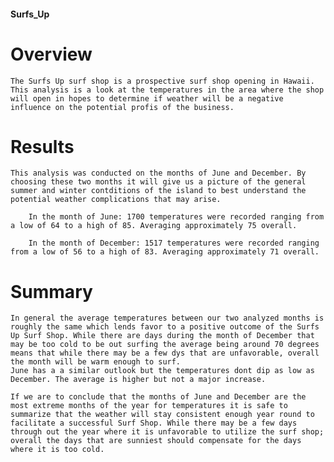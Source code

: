 #### Surfs_Up

# Overview

    The Surfs Up surf shop is a prospective surf shop opening in Hawaii. This analysis is a look at the temperatures in the area where the shop will open in hopes to determine if weather will be a negative influence on the potential profis of the business.

# Results

    This analysis was conducted on the months of June and December. By choosing these two months it will give us a picture of the general summer and winter contditions of the island to best understand the potential weather complications that may arise.

        In the month of June: 1700 temperatures were recorded ranging from a low of 64 to a high of 85. Averaging approximately 75 overall. 

        In the month of December: 1517 temperatures were recorded ranging from a low of 56 to a high of 83. Averaging approximately 71 overall.

    
# Summary

    In general the average temperatures between our two analyzed months is roughly the same which lends favor to a positive outcome of the Surfs Up Surf Shop. While there are days during the month of December that may be too cold to be out surfing the average being around 70 degrees means that while there may be a few dys that are unfavorable, overall the month will be warm enough to surf.
    June has a a similar outlook but the temperatures dont dip as low as December. The average is higher but not a major increase. 

    If we are to conclude that the months of June and December are the most extreme months of the year for temperatures it is safe to summarize that the weather will stay consistent enough year round to facilitate a successful Surf Shop. While there may be a few days through out the year where it is unfavorable to utilize the surf shop; overall the days that are sunniest should compensate for the days where it is too cold.